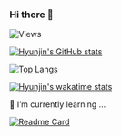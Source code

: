 ### Hi there 👋

![Views](https://gh-hits.nomadcoders.workers.dev/view?username=kim-hyunjin)

[![Hyunjin's GitHub stats](https://github-readme-stats-kim-hyunjin.vercel.app/api?username=kim-hyunjin&hide=stars,contribs,issues&count_private=true&show_icons=true)](https://github.com/kim-hyunjin/github-readme-stats)

<!-- fork한 repository는 통계에 적용 안되는 듯 -->
[![Top Langs](https://github-readme-stats-kim-hyunjin.vercel.app/api/top-langs/?username=kim-hyunjin&layout=compact&langs_count=8&hide=html,css&exclude_repo=hello-java)](https://github.com/kim-hyunjin/github-readme-stats)

[![Hyunjin's wakatime stats](https://github-readme-stats.vercel.app/api/wakatime?username=kim_hyunjin)](https://github.com/anuraghazra/github-readme-stats)

🌱 I’m currently learning ...

[![Readme Card](https://github-readme-stats-kim-hyunjin.vercel.app/api/pin/?username=kim-hyunjin&repo=hello-flutter)](https://github.com/kim-hyunjin/github-readme-stats)

<!--
**kim-hyunjin/kim-hyunjin** is a ✨ _special_ ✨ repository because its `README.md` (this file) appears on your GitHub profile.

Here are some ideas to get you started:

- 🔭 I’m currently working on ...
- 🌱 I’m currently learning ...
- 👯 I’m looking to collaborate on ...
- 🤔 I’m looking for help with ...
- 💬 Ask me about ...
- 📫 How to reach me: ...
- 😄 Pronouns: ...
- ⚡ Fun fact: ...
-->
